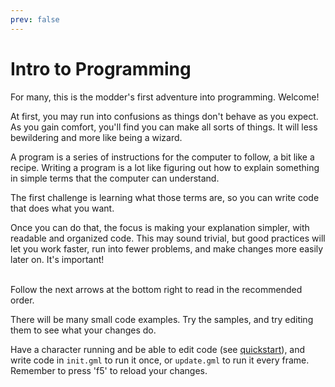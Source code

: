 ```yaml
---
prev: false
---
```


# Intro to Programming

For many, this is the modder's first adventure into programming. Welcome!

At first, you may run into confusions as things don't behave as you expect. As you gain comfort, you'll find you can
make all sorts of things. It will less bewildering and more like being a wizard.

A program is a series of instructions for the computer to follow, a bit like a recipe. Writing a program is a lot like
figuring out how to explain something in simple terms that the computer can understand.

The first challenge is learning what those terms are, so you can write code that does what you want.

Once you can do that, the focus is making your explanation simpler, with readable and organized code. This may sound
trivial, but good practices will let you work faster, run into fewer problems, and make changes more easily later on.
It's important!

\
Follow the next arrows at the bottom right to read in the recommended order.

There will be many small code examples. Try the samples, and try editing them to see what your changes do.

Have a character running and be able to edit code (see [quickstart](../quickstart)), and write code in `init.gml` to run
it once, or `update.gml` to run it every frame. Remember to press 'f5' to reload your changes.